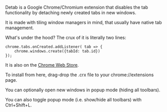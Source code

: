 Detab is a Google Chrome/Chromium extension that disables the tab functionality by detaching newly created tabs in new windows.

It is made with tiling window managers in mind, that usually have native tab management.

What's under the hood? The crux of it is literally two lines:

    chrome.tabs.onCreated.addListener( tab => {
        chrome.windows.create({tabId: tab.id})
    });

It is also on the [Chrome Web Store](https://chrome.google.com/webstore/detail/detab-detach-new-tabs-upo/chffoojfmdlemhkjmcgbdkaheoenmfkk).

To install from here, drag-drop the .crx file to your chrome://extensions page.

You can optionally open new windows in popup mode (hiding all toolbars).

You can also toggle popup mode (i.e. show/hide all toolbars) with Ctrl+Shift+L.
